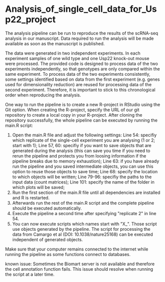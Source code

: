 # Analysis_of_single_cell_data_for_Usp22_project

The analysis pipeline can be run to reproduce the results of the scRNA-seq analysis in our manuscript.
Data required to run the analysis will be made available as soon as the manuscript is published.

The data were generated in two independent experiments. In each experiment samples of one wild type and one Usp22 knock-out mouse were processed. The provided code is designed to process data of the two experiments independently, so that genotypes are only compared within the same experiment. To process data of the two experiments consistently, some settings identified based on data from the first experiment (e.g. genes used for dimensionality reduction) are reused for processing data of the second experiment. Therefore, it is important to stick to this chronological order when reproducing the analysis.

One way to run the pipeline is to create a new R-project in RStudio using the Git option. When creating the R-project, specify the URL of our git repository to create a local copy in your R-project. After cloning the repository successfully, the whole pipeline can be executed by running the main.R script:
1. Open the main.R file and adjust the following settings:
    Line 54: specifiy which replicate of the single-cell experiment you are analysing (1 or 2; start with 1);
    Line 57, 60: specifiy if you want to save objects that are generated during the analysis (this can save you time if you need to rerun the pipeline and      protects you from loosing information if the pipeline breaks due to memory exhaustion);
    Line 63: if you have already run the pipeline and you saved intermediate objects, you can use this option to reuse those objects to save time;
    Line 68: specify the location to which objects will be written;
    Line 79-96: specifiy the paths to the input data (count matrices);
    Line 101: specify the name of the folder in which plots will be saved;
2. Run the first section of the main.R file until all dependencies are installed and R is restarted.
3. Afterwards run the rest of the main.R script and the complete pipeline should be executed automatically.
4. Execute the pipeline a second time after specifying "replicate 2" in line 54.
5. You can now execute scripts which names start with "X_". Those script use objects generated by the pipeline. The script for processing the data from Camargo et al (DOI: 10.1038/nature25168) can be executed independent of generated objects.

Make sure that your computer remains connected to the internet while running the pipeline as some functions connect to databases.

known issue:
Sometimes the Biomart server is not available and therefore the cell annotation function fails. This issue should resolve when running the script at a later time.
